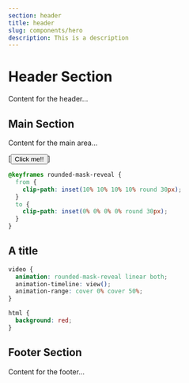 ```yaml
---
section: header
title: header
slug: components/hero
description: This is a description
---
```

<!-- header -->
# Header Section
Content for the header...

<!-- main -->
## Main Section
Content for the main area...

[<Button ignore="true">Click me!!</Button>]

```css
@keyframes rounded-mask-reveal {
  from {
    clip-path: inset(10% 10% 10% 10% round 30px);
  }
  to {
    clip-path: inset(0% 0% 0% 0% round 30px);
  }
}
```
## A title
```css
video {
  animation: rounded-mask-reveal linear both;
  animation-timeline: view();
  animation-range: cover 0% cover 50%;
}
```
```css
html {
  background: red;
}
```

<!-- footer -->
## Footer Section
Content for the footer...




